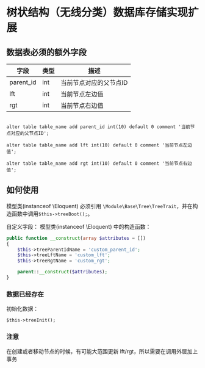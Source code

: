 # 树状结构（无线分类）数据库存储实现扩展

## 数据表必须的额外字段

| 字段 | 类型 | 描述 |
| ---- | ---- | ---- |
| parent_id | int | 当前节点对应的父节点ID |
| lft | int | 当前节点左边值|
| rgt |int | 当前节点右边值 |
```$xslt

alter table table_name add parent_id int(10) default 0 comment '当前节点对应的父节点ID';

alter table table_name add lft int(10) default 0 comment '当前节点左边值';

alter table table_name add rgt int(10) default 0 comment '当前节点右边值';
```
## 如何使用

模型类(instanceof \Eloquent) 必须引用 `\Module\Base\Tree\TreeTrait`，并在构造函数中调用`$this->treeBoot();`。

自定义字段：
模型类(instanceof \Eloquent) 中的构造函数：
```php
public function __construct(array $attributes = [])
{
    $this->treeParentIdName = 'custom_parent_id';
    $this->treeLftName = 'custom_lft';
    $this->treeRgtName = 'custom_rgt';

    parent::__construct($attributes);
}
```

### 数据已经存在
初始化数据：

    $this->treeInit();
    

### 注意

在创建或者移动节点的时候，有可能大范围更新 lft/rgt，所以需要在调用外层加上事务